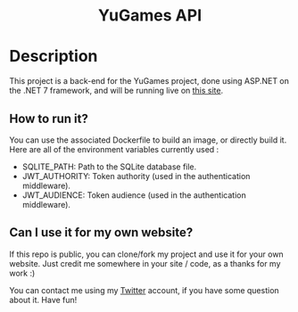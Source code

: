 <h1 align="center">YuGames API</h1>

# Description

This project is a back-end for the YuGames project, done using ASP.NET on the .NET 7 framework, and will be running live on [this site](https://yugames-api.valentinvirot.fr/).

## How to run it?

You can use the associated Dockerfile to build an image, or directly build it.
Here are all of the environment variables currently used :

<ul>
    <li>SQLITE_PATH: Path to the SQLite database file.</li>
    <li>JWT_AUTHORITY: Token authority (used in the authentication middleware).</li>
    <li>JWT_AUDIENCE: Token audience (used in the authentication middleware).</li>
</ul>

## Can I use it for my own website?

If this repo is public, you can clone/fork my project and use it for your own website. Just credit me somewhere in your site / code, as a thanks for my work :)

You can contact me using my [Twitter](https://twitter.com/valentin_vir) account, if you have some question about it. Have fun!
